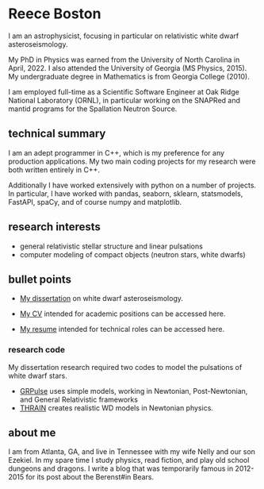 # Reece Boston

I am an astrophysicist, focusing in particular on relativistic white dwarf asteroseismology.

My PhD in Physics was earned from the University of North Carolina in April, 2022.  I also attended the University of Georgia (MS Physics, 2015).  My undergraduate degree in Mathematics is from Georgia College (2010).

I am employed full-time as a Scientific Software Engineer at Oak Ridge National Laboratory (ORNL), in particular working on the SNAPRed and mantid programs for the Spallation Neutron Source.

## technical summary

I am an adept programmer in C++, which is my preference for any production applications.  My two main coding projects for my research were both written entirely in C++. 

Additionally I have worked extensively with python on a number of projects.  In particular, I have worked with pandas, seaborn, sklearn, statsmodels, FastAPI, spaCy, and of course numpy and matplotlib.

## research interests

- general relativistic stellar structure and linear pulsations
- computer modeling of compact objects (neutron stars, white dwarfs)

## bullet points

- [My dissertation](https://cdr.lib.unc.edu/concern/dissertations/jw827n44n?locale=en) on white dwarf asteroseismology.

- [My CV](https://github.com/rboston628/rboston628/blob/master/BostonReeceCV2023.pdf) intended for academic positions can be accessed here.

- [My resume](https://github.com/rboston628/rboston628/blob/master/rboston_resume.pdf) intended for technical roles can be accessed here.

### research code

My dissertation research required two codes to model the pulsations of white dwarf stars.

- [GRPulse](https://github.com/rboston628/GRPulse) uses simple models, working in Newtonian, Post-Newtonian, and General Relativistic frameworks
- [THRAIN](https://github.com/rboston628/THRAIN) creates realistic WD models in Newtonian physics.

## about me

I am from Atlanta, GA, and live in Tennessee with my wife Nelly and our son Ezekiel.  In my spare time I study physics, read fiction, and play old school dungeons and dragons.  I write a blog that was temporarily famous in 2012-2015 for its post about the Berenst#in Bears.


